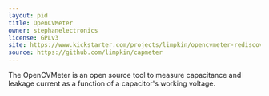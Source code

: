```yaml
---
layout: pid
title: OpenCVMeter
owner: stephanelectronics
license: GPLv3
site: https://www.kickstarter.com/projects/limpkin/opencvmeter-rediscover-your-capacitors
source: https://github.com/limpkin/capmeter
---
```

The OpenCVMeter is an open source tool to measure capacitance and leakage current as a function of a capacitor's working voltage.
